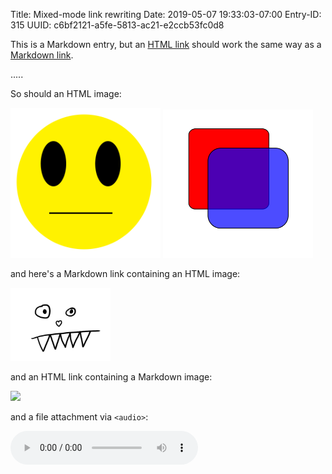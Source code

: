 Title: Mixed-mode link rewriting
Date: 2019-05-07 19:33:03-07:00
Entry-ID: 315
UUID: c6bf2121-a5fe-5813-ac21-e2ccb53fc0d8

This is a Markdown entry, but an <a href="assets.md">HTML link</a> should work the same way as a [Markdown link](assets.md).

.....

So should an HTML image:

<a href="images/notsmiley.png"><img src="images/notsmiley.png" title="This is a local image!" width=240></a>
<a href="images/boxes.svg"><img src="images/boxes.svg" title="This is a file asset!" width=240></a>

and here's a Markdown link containing an HTML image:

[<img src="images/rawr.jpg" width=160>](images/rawr.jpg)

and an HTML link containing a Markdown image:

<a href="images/rawr.jpg">![](images/rawr.jpg{width=160})</a>

and a file attachment via `<audio>`:

<audio src="boop.mp3" controls>

Also, a missing image should still get the `data-publ` debug attribute:

<img src="MISSING_FILE.png">
